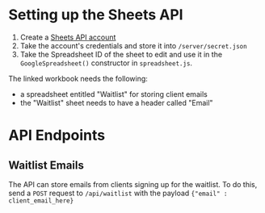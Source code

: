 # Setting up the Sheets API
1. Create a [Sheets API account](https://www.youtube.com/watch?v=UGN6EUi4Yio)
2. Take the account's credentials and store it into `/server/secret.json`
3. Take the Spreadsheet ID of the sheet to edit and use it in the `GoogleSpreadsheet()` constructor in `spreadsheet.js`.

The linked workbook needs the following:
- a spreadsheet entitled "Waitlist" for storing client emails
- the "Waitlist" sheet needs to have a header called "Email"

# API Endpoints
## Waitlist Emails
The API can store emails from clients signing up for the waitlist. To do this,  send a `POST` request to `/api/waitlist` with the payload `{"email" : client_email_here}`